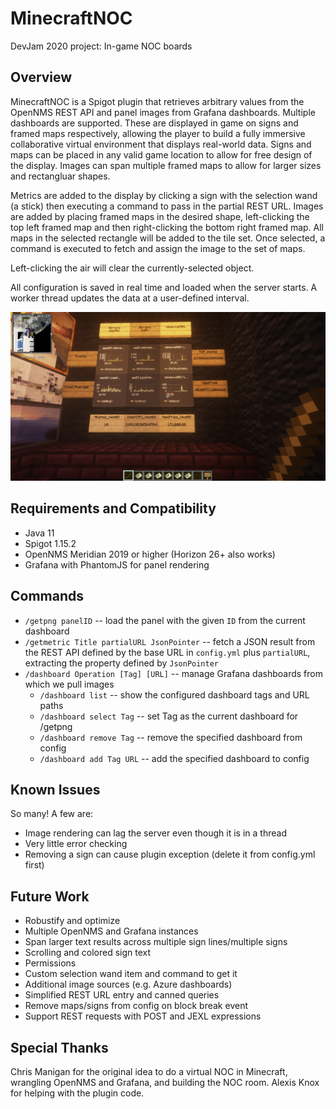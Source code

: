 # MinecraftNOC
DevJam 2020 project: In-game NOC boards

## Overview
MinecraftNOC is a Spigot plugin that retrieves arbitrary values from the OpenNMS REST API and panel images from Grafana dashboards. Multiple dashboards are supported.
These are displayed in game on signs and framed maps respectively, allowing the player to build a fully immersive collaborative virtual environment that displays real-world data. Signs and maps can be placed in any valid game location to allow for free design of the display. Images can span multiple framed maps to allow for larger sizes and rectangluar shapes.

Metrics are added to the display by clicking a sign with the selection wand (a stick) then executing a command to pass in the partial REST URL. Images are added by placing framed maps in the desired shape, left-clicking the top left framed map and then right-clicking the bottom right framed map. All maps in the selected rectangle will be added to the tile set. Once selected, a command is executed to fetch and assign the image to the set of maps.

Left-clicking the air will clear the currently-selected object.

All configuration is saved in real time and loaded when the server starts. A worker thread updates the data at a user-defined interval.

![Image of a MinecraftNOC display](demo.png)

## Requirements and Compatibility
 * Java 11
 * Spigot 1.15.2
 * OpenNMS Meridian 2019 or higher (Horizon 26+ also works)
 * Grafana with PhantomJS for panel rendering

## Commands
 * `/getpng panelID`  -- load the panel with the given `ID` from the current dashboard
 * `/getmetric Title partialURL JsonPointer` -- fetch a JSON result from the REST API defined by the base URL in `config.yml` plus `partialURL`, extracting the property defined by `JsonPointer`
 * `/dashboard Operation [Tag] [URL]` -- manage Grafana dashboards from which we pull images
   * `/dashboard list` -- show the configured dashboard tags and URL paths
   * `/dashboard select Tag` -- set Tag as the current dashboard for /getpng
   * `/dashboard remove Tag` -- remove the specified dashboard from config
   * `/dashboard add Tag URL` -- add the specified dashboard to config
 
 ## Known Issues
 So many! A few are:
 
  * Image rendering can lag the server even though it is in a thread
  * Very little error checking
  * Removing a sign can cause plugin exception (delete it from config.yml first)
 
 ## Future Work
  * Robustify and optimize
  * Multiple OpenNMS and Grafana instances
  * Span larger text results across multiple sign lines/multiple signs
  * Scrolling and colored sign text
  * Permissions
  * Custom selection wand item and command to get it
  * Additional image sources (e.g. Azure dashboards)
  * Simplified REST URL entry and canned queries
  * Remove maps/signs from config on block break event
  * Support REST requests with POST and JEXL expressions
  
  ## Special Thanks
  Chris Manigan for the original idea to do a virtual NOC in Minecraft, wrangling OpenNMS and Grafana, and building the NOC room.
  Alexis Knox for helping with the plugin code.
  
